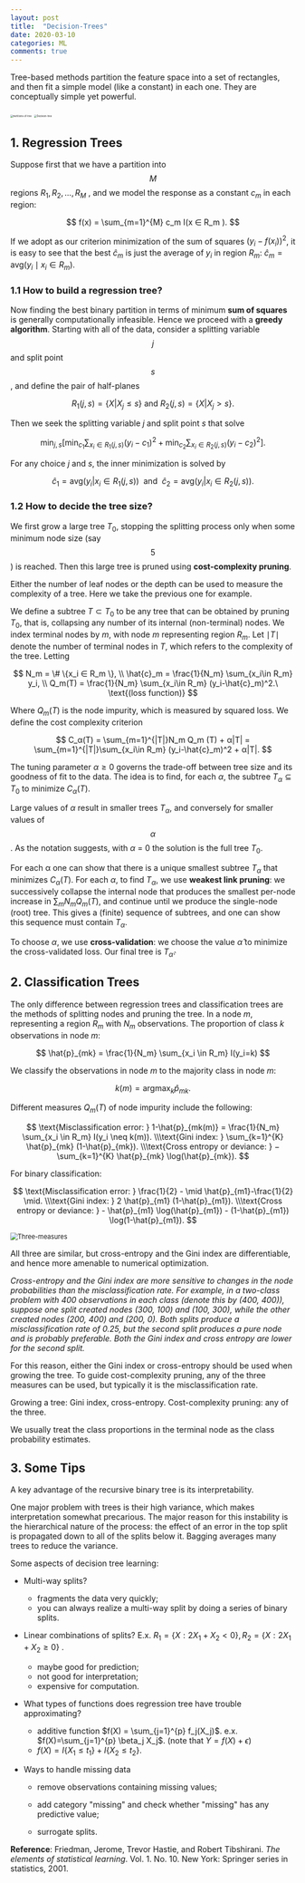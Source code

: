 ```yaml
---
layout: post
title:  "Decision-Trees"
date: 2020-03-10
categories: ML
comments: true
---
```


Tree-based methods partition the feature space into a set of rectangles, and then fit a simple model (like a constant) in each one. They are conceptually simple yet powerful. 

<img src="/pictures/Partitions-of-tree.jpg" alt="Partitions-of-tree" style="zoom:29%;" />    <img src="/pictures/Decision-tree.jpg" alt="Decision-tree" style="zoom:30%;" /> 

## 1. Regression Trees

Suppose first that we have a partition into $$M$$ regions $R_1, R_2 , ..., R_M$ , and we model the response as a constant $c_m$ in each region: 

$$
f(x) = \sum_{m=1}^{M} c_m I(x ∈ R_m ).
$$

If we adopt as our criterion minimization of the sum of squares $(y_i −f (x_i )) ^2$, it is easy to see that the best $\hat{c}_m$ is just the average of $y_i$ in region $R_m$: $\hat{c}_m = \text{avg}(y_i \mid x_i ∈ R_m )$.

### 1.1 How to build a regression tree?

Now finding the best binary partition in terms of minimum **sum of squares** is generally computationally infeasible. Hence we proceed with a **greedy algorithm**. Starting with all of the data, consider a splitting variable $$j$$ and split point $$s$$, and define the pair of half-planes 

$$
R_1(j, s) = \{X|X_j \leq s\} \text{ and } R_2(j, s) = \{X|X_j > s\}.
$$

Then we seek the splitting variable $j$ and split point $s$ that solve

$$
\min_{j,s}\Big[\min_{c_1}\sum_{x_i \in R_1(j,s)} (y_i-c_1)^2 + \min_{c_2}\sum_{x_i \in R_2(j,s)} (y_i-c_2)^2 \Big].
$$

For any choice $j$ and $s$, the inner minimization is solved by

$$
\hat{c}_1 = \text{avg}(y_i | x_i ∈ R_1 (j,s))\ \ \text{and}\ \ \hat{c}_2 = \text{avg}(y_i|x_i ∈ R_2 (j, s)).
$$

### 1.2 How to decide the tree size? 

We first grow a large tree $T_0$, stopping the splitting process only when some minimum node size (say $$5$$) is reached. Then this large tree is pruned using **cost-complexity pruning**. 

Either the number of leaf nodes or the depth can be used to measure the complexity of a tree. Here we take the previous one for example.

We define a subtree $T ⊂ T_0$ to be any tree that can be obtained by pruning $T_0$, that is, collapsing any number of its internal (non-terminal) nodes. We index terminal nodes by $m$, with node $m$ representing region $R_m$. Let $\mid T \mid$ denote the number of terminal nodes in $T$, which refers to the complexity of the tree. Letting 

$$
N_m = \# \{x_i ∈ R_m \}, \\
\hat{c}_m = \frac{1}{N_m} \sum_{x_i\in R_m} y_i, \\
Q_m(T) = \frac{1}{N_m} \sum_{x_i\in R_m} (y_i-\hat{c}_m)^2.\ \text{(loss function)}
$$

Where $Q_m(T)$ is the node impurity, which is measured by squared loss. We define the cost complexity criterion

$$
C_α(T) = \sum_{m=1}^{|T|}N_m Q_m (T) + α|T| = \sum_{m=1}^{|T|}\sum_{x_i\in R_m} (y_i-\hat{c}_m)^2 + α|T|.
$$

The tuning parameter $α ≥ 0$ governs the trade-off between tree size and its goodness of fit to the data. The idea is to find, for each $α$, the subtree $T_α ⊆ T_0$ to minimize $C_α (T )$.

Large values of $α$ result in smaller trees $T_α$, and conversely for smaller values of $$α$$. As the notation suggests, with $α$ = 0 the solution is the full tree $T_0$.

For each α one can show that there is a unique smallest subtree $T_α$ that minimizes $C_α(T)$. For each $\alpha$, to find $T_α$, we use **weakest link pruning**: we successively collapse the internal node that produces the smallest per-node increase in $\sum_mN_mQ_m(T)$, and continue until we produce the single-node (root) tree. This gives a (finite) sequence of subtrees, and one can show this sequence must contain $T_α$.

To choose $\alpha$, we use **cross-validation**: we choose the value $\hat{\alpha}$ to minimize the cross-validated loss. Our final tree is $T_\hat{\alpha}$.

## 2. Classification Trees

The only difference between regression trees and classification trees are the methods of splitting nodes and pruning the tree. In a node $m$, representing a region $R_m$ with $N_m$ observations. The proportion of class $k$ observations in node $m$:

$$
\hat{p}_{mk} = \frac{1}{N_m} \sum_{x_i \in R_m} I(y_i=k)
$$

We classify the observations in node $m$ to the majority class in node $m$: 

$$
k(m) = \operatorname*{argmax}_k \hat{p}_{mk}.
$$

Different measures $Q_m(T)$ of node impurity include the following: 

$$
\text{Misclassification error: } 1-\hat{p}_{mk(m)} = \frac{1}{N_m} \sum_{x_i \in R_m} I(y_i \neq k(m)). \\\text{Gini index: } \sum_{k=1}^{K} \hat{p}_{mk} (1-\hat{p}_{mk}). \\\text{Cross entropy or deviance: } −\sum_{k=1}^{K} \hat{p}_{mk} \log(\hat{p}_{mk}).
$$

For binary classification:

$$
\text{Misclassification error: } \frac{1}{2} -  \mid \hat{p}_{m1}-\frac{1}{2} \mid. \\\text{Gini index: } 2 \hat{p}_{m1} (1-\hat{p}_{m1}). \\\text{Cross entropy or deviance: } - \hat{p}_{m1} \log(\hat{p}_{m1}) - (1-\hat{p}_{m1}) \log(1-\hat{p}_{m1}).
$$

<img src="/pictures/Three-measures.png" alt="Three-measures" style="zoom: 80%;" />

All three are similar, but cross-entropy and the Gini index are differentiable, and hence more amenable to numerical optimization.

*Cross-entropy and the Gini index are more sensitive to changes in the node probabilities than the misclassification rate. For example, in a two-class problem with 400 observations in each class (denote this by (400, 400)), suppose one split created nodes (300, 100) and (100, 300), while the other created nodes (200, 400) and (200, 0). Both splits produce a misclassification rate of 0.25, but the second split produces a pure node and is probably preferable. Both the Gini index and cross entropy are lower for the second split.*

For this reason, either the Gini index or cross-entropy should be used when growing the tree. To guide cost-complexity pruning, any of the three measures can be used, but typically it is the misclassification rate.

Growing a tree: Gini index, cross-entropy.
Cost-complexity pruning: any of the three.

We usually treat the class proportions in the terminal node as the class probability estimates.


## 3. Some Tips

A key advantage of the recursive binary tree is its interpretability. 

One major problem with trees is their high variance, which makes interpretation somewhat precarious. The major reason for this instability is the hierarchical nature of the process: the effect of an error in the top split is propagated down to all of the splits below it. Bagging averages many trees to reduce the variance. 

Some aspects of decision tree learning:

- Multi-way splits?

    * fragments the data very quickly;
    * you can always realize a multi-way split by doing a series of binary splits.

- Linear combinations of splits? E.x. $R_1 = \{X: 2X_1+X_2 < 0 \}, R_2 = \{X: 2X_1+X_2 \geq 0 \}$ .

    * maybe good for prediction;
    * not good for interpretation;
    * expensive for computation.

- What types of functions does regression tree have trouble approximating? 

    * additive function $f(X) = \sum_{j=1}^{p} f_j(X_j)$. e.x. $f(X)=\sum_{j=1}^{p} \beta_j X_j$. (note that $Y=f(X)+\epsilon$)
    * $f(X) = I\{X_1 \leq t_1 \} + I\{X_2 \leq t_2 \}$.

- Ways to handle missing data

    * remove observations containing missing values;

    * add category "missing" and check whether "missing" has any predictive value;

    * surrogate splits.
    

	

**Reference**: 
Friedman, Jerome, Trevor Hastie, and Robert Tibshirani. *The elements of statistical learning*. Vol. 1. No. 10. New York: Springer series in statistics, 2001.